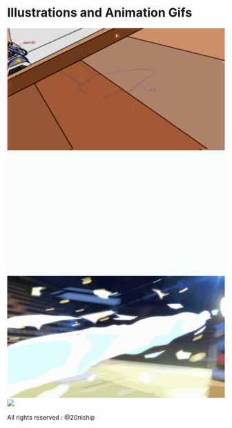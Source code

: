 # Illustrations and Animation Gifs

![](anime-gif/cut1-shoes.gif)
![](anime-gif/itano-circus.gif)
![](anime-gif/robotech-pv.gif)
![](anime-gif/throwing-1.gif)

All rights reserved : @20niship